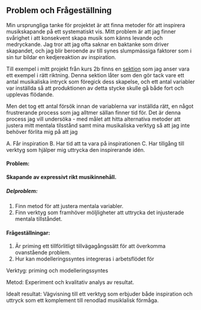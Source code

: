 ## Problem och Frågeställning

Min ursprungliga tanke för projektet är att finna metoder för att inspirera musikskapande på ett systematiskt vis.
Mitt problem är att jag finner svårighet i att konsekvent skapa musik som känns levande och medryckande. Jag tror att jag ofta saknar en baktanke som driver skapandet, och jag blir beroende av till synes slumpmässiga faktorer som i sin tur bildar en kedjereaktion av inspiration.

Till exempel i mitt projekt från kurs 2b finns en [sektion](/Chapters/Ideation/audio_clips/noInspo%203.mp3) som jag anser vara ett exempel i rätt riktning. Denna sektion låter som den gör tack vare ett antal musikaliska intryck som föregick dess skapelse, och ett antal variabler var inställda så att produktionen av detta stycke skulle gå både fort och upplevas flödande.

Men det tog ett antal försök innan de variablerna var inställda rätt, en något frustrerande process som jag alltmer sällan finner tid för. Det är denna process jag vill undersöka - med målet att hitta alternativa metoder att justera mitt mentala tilsstånd samt mina musikaliska verktyg så att jag inte behöver förlita mig på att jag

A. Får inspiration
B. Har tid att ta vara på inspirationen
C. Har tillgång till verktyg som hjälper mig uttrycka den inspirerande idén.

#### Problem:

<b>Skapande av expressivt rikt musikinnehåll.</b>

##### Delproblem:

1. Finn metod för att justera mentala variabler.
2. Finn verktyg som framhöver möljligheter att uttrycka det injusterade mentala tillståndet.

#### Frågeställningar:

1. Är priming ett tillförlitligt tillvägagångssätt för att överkomma ovanstående problem.
2. Hur kan modelleringssyntes integreras i arbetsflödet för

Verktyg: priming och modelleringssyntes

Metod: Experiment och kvalitativ analys av resultat.

Idealt resultat: Vägvisning till ett verktyg som erbjuder både inspiration och uttryck som ett komplement till renodlad musiklalisk förmåga.
